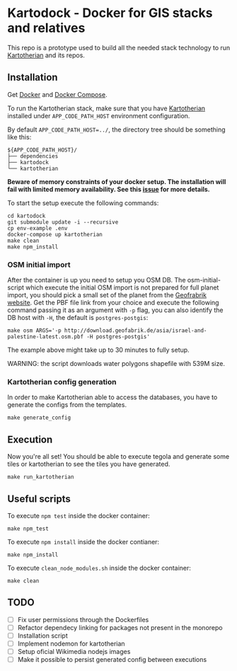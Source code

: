# Kartodock - Docker for GIS stacks and relatives
This repo is a prototype used to build all the needed stack technology to run [Kartotherian](https://github.com/kartotherian/kartotherian) and its repos.

## Installation
Get [Docker](https://docs.docker.com/install/) and [Docker Compose](https://docs.docker.com/compose/install/).

To run the Kartotherian stack, make sure that you have [Kartotherian](https://gerrit.wikimedia.org/r/admin/projects/mediawiki/services/kartotherian) installed under `APP_CODE_PATH_HOST` environment configuration.

By default `APP_CODE_PATH_HOST=../`, the directory tree should be something like this:

```
${APP_CODE_PATH_HOST}/
├── dependencies
├── kartodock
└── kartotherian
```

**Beware of memory constraints of your docker setup. The installation will fail with limited memory availability. See this [issue](https://github.com/thesocialdev/kartodock/issues/6) for more details.**

To start the setup execute the following commands:
```
cd kartodock
git submodule update -i --recursive
cp env-example .env
docker-compose up kartotherian
make clean
make npm_install
```
### OSM initial import
After the container is up you need to setup you OSM DB. The osm-initial-script which execute the initial OSM import is not prepared for full planet import, you should pick a small set of the planet from the [Geofrabrik website](http://download.geofabrik.de/). Get the PBF file link from your choice and execute the following command passing it as an argument with `-p` flag, you can also identify the DB host with `-H`, the default is `postgres-postgis`:
```
make osm ARGS='-p http://download.geofabrik.de/asia/israel-and-palestine-latest.osm.pbf -H postgres-postgis'
```
The example above might take up to 30 minutes to fully setup.

WARNING: the script downloads water polygons shapefile with 539M size.

### Kartotherian config generation
In order to make Kartotherian able to access the databases, you have to generate the configs from the templates.
```
make generate_config
```

## Execution
Now you're all set! You should be able to execute tegola and generate some tiles or kartotherian to see the tiles you have generated.

```
make run_kartotherian
```

## Useful scripts

To execute `npm test` inside the docker container:
```
make npm_test
```

To execute `npm install` inside the docker contianer:
```
make npm_install
```

To execute `clean_node_modules.sh` inside the docker container:
```
make clean
```


## TODO
- [ ] Fix user permissions through the Dockerfiles
- [ ] Refactor dependecy linking for packages not present in the monorepo
- [ ] Installation script
- [ ] Implement nodemon for kartotherian
- [ ] Setup oficial Wikimedia nodejs images
- [ ] Make it possible to persist generated config between executions
